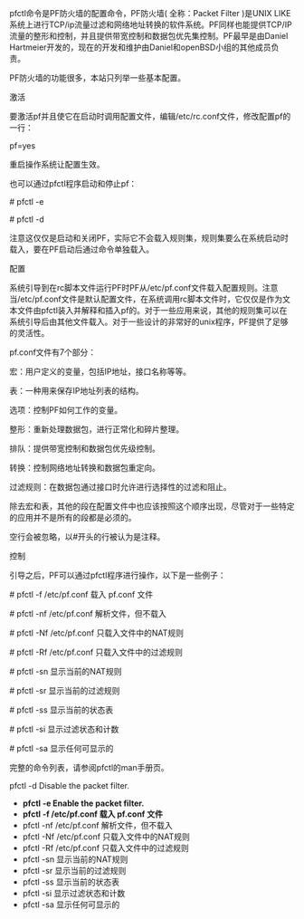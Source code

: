 pfctl命令是PF防火墙的配置命令，PF防火墙\( 全称：Packet Filter \)是UNIX LIKE系统上进行TCP/ip流量过滤和网络地址转换的软件系统。PF同样也能提供TCP/IP流量的整形和控制，并且提供带宽控制和数据包优先集控制。PF最早是由Daniel Hartmeier开发的，现在的开发和维护由Daniel和openBSD小组的其他成员负责。

PF防火墙的功能很多，本站只列举一些基本配置。

激活

要激活pf并且使它在启动时调用配置文件，编辑/etc/rc.conf文件，修改配置pf的一行：

pf=yes

重启操作系统让配置生效。

也可以通过pfctl程序启动和停止pf：

\# pfctl -e

\# pfctl -d

注意这仅仅是启动和关闭PF，实际它不会载入规则集，规则集要么在系统启动时载入，要在PF启动后通过命令单独载入。

配置

系统引导到在rc脚本文件运行PF时PF从/etc/pf.conf文件载入配置规则。注意当/etc/pf.conf文件是默认配置文件，在系统调用rc脚本文件时，它仅仅是作为文本文件由pfctl装入并解释和插入pf的。对于一些应用来说，其他的规则集可以在系统引导后由其他文件载入。对于一些设计的非常好的unix程序，PF提供了足够的灵活性。

pf.conf文件有7个部分：

宏：用户定义的变量，包括IP地址，接口名称等等。

表：一种用来保存IP地址列表的结构。

选项：控制PF如何工作的变量。

整形：重新处理数据包，进行正常化和碎片整理。

排队：提供带宽控制和数据包优先级控制。

转换：控制网络地址转换和数据包重定向。

过滤规则：在数据包通过接口时允许进行选择性的过滤和阻止。

除去宏和表，其他的段在配置文件中也应该按照这个顺序出现，尽管对于一些特定的应用并不是所有的段都是必须的。

空行会被忽略，以\#开头的行被认为是注释。

控制

引导之后，PF可以通过pfctl程序进行操作，以下是一些例子：

\# pfctl -f /etc/pf.conf  载入 pf.conf 文件

\# pfctl -nf /etc/pf.conf 解析文件，但不载入

\# pfctl -Nf /etc/pf.conf 只载入文件中的NAT规则

\# pfctl -Rf /etc/pf.conf 只载入文件中的过滤规则

\# pfctl -sn 显示当前的NAT规则

\# pfctl -sr 显示当前的过滤规则

\# pfctl -ss 显示当前的状态表

\# pfctl -si 显示过滤状态和计数

\# pfctl -sa 显示任何可显示的

完整的命令列表，请参阅pfctl的man手册页。



pfctl -d Disable the packet filter.

* **pfctl -e Enable the packet filter.**
* **pfctl -f /etc/pf.conf 载入 pf.conf 文件**
* pfctl -nf /etc/pf.conf 解析文件，但不载入
* pfctl -Nf /etc/pf.conf 只载入文件中的NAT规则
* pfctl -Rf /etc/pf.conf 只载入文件中的过滤规则
* pfctl -sn 显示当前的NAT规则
* pfctl -sr 显示当前的过滤规则
* pfctl -ss 显示当前的状态表
* pfctl -si 显示过滤状态和计数
* pfctl -sa 显示任何可显示的



